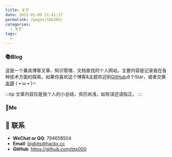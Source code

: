 ```yaml
---
title: 关于
date: 2021-01-09 21:41:17
permalink: /pages/1bb305/
categories:
  - 关于
tags:
  - 
---
```


### 📚Blog
这是一个兼具博客文章、知识管理、文档查找的个人网站，主要内容是记录我在各种技术方面的探索。如果你喜欢这个博客&主题欢迎到[GitHub](https://github.com/xugaoyi/vuepress-theme-vdoing)点个Star，或者交换[友链](/friends/) ( •̀ ω •́ )✧

:::tip
文章内容仅是我个人的小总结，资历尚浅，如有误还请指正。
:::

### 🐼Me


## :email: 联系

- **WeChat or QQ**: <a :href="qqUrl" class='qq'>794658504</a>
- **Email**:  <a href="mailto:bigbits@hackx.cc">bigbits@hackx.cc</a>
- **GitHub**: <https://github.com/btx000>





<script>
  export default {
    data(){
      return {
        qqUrl: 'tencent://message/?uin=794658504&Site=&Menu=yes'
      }
    },
    mounted(){
      const flag =  navigator.userAgent.match(/(phone|pad|pod|iPhone|iPod|ios|iPad|Android|Mobile|BlackBerry|IEMobile|MQQBrowser|JUC|Fennec|wOSBrowser|BrowserNG|WebOS|Symbian|Windows Phone)/i);
      if(flag){
        this.qqUrl = 'mqqwpa://im/chat?chat_type=wpa&uin=794658504&version=1&src_type=web&web_src=oicqzone.com'
      }
    }
  }
</script>
